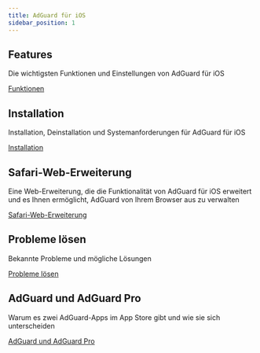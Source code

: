```yaml
---
title: AdGuard für iOS
sidebar_position: 1
---
```


## Features

Die wichtigsten Funktionen und Einstellungen von AdGuard für iOS

[Funktionen](/adguard-for-ios/features/features.md)

## Installation

Installation, Deinstallation und Systemanforderungen für AdGuard für iOS

[Installation](/adguard-for-ios/installation.md)

## Safari-Web-Erweiterung

Eine Web-Erweiterung, die die Funktionalität von AdGuard für iOS erweitert und es Ihnen ermöglicht, AdGuard von Ihrem Browser aus zu verwalten

[Safari-Web-Erweiterung](/adguard-for-ios/web-extension.md)

## Probleme lösen

Bekannte Probleme und mögliche Lösungen

[Probleme lösen](/adguard-for-ios/solving-problems/solving-problems.md)

## AdGuard und AdGuard Pro

Warum es zwei AdGuard-Apps im App Store gibt und wie sie sich unterscheiden

[AdGuard und AdGuard Pro](/adguard-for-ios/adguard-and-adguard-pro.md)

